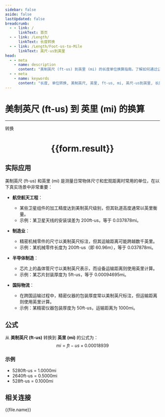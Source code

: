 ```yaml
---
sidebar: false
aside: false
lastUpdated: false
breadcrumb:
  - - link: /
      linkText: 首页
  - - link: /Length/
      linkText: 长度转换
  - - link: /Length/Foot-us-to-Mile
      linkText: 英尺-us到英里
head:
  - - meta
    - name: description
      content: "美制英尺 (ft-us) 到英里 (mi) 的长度单位换算指南。了解如何通过公式 mi = ft-us × 0.00018939 转换为英里。"
  - - meta
    - name: keywords
      content: "长度, 单位转换, 美制英尺, 英里, ft-us, mi, 英尺-us到英里, 长度转换指南"
---
```

# 美制英尺 (ft-us) 到 英里 (mi) 的换算
---
<script setup>
import { onMounted, reactive, inject, ref } from 'vue'
import { NButton, NForm, NFormItem, NInput, NInputNumber, NSelect, NCard, useMessage,NGrid ,NGi } from 'naive-ui'
import { defineClientComponent } from 'vitepress'
import { Length } from '../../files';

const convert = inject('convert')

const form = reactive({
  number: null,
  result: '',
})

const convertHandler = () => {
  if (form.number !== null && !isNaN(form.number)) {
    const convertedValue = parseFloat(form.number) * 0.00018939
    form.result = `${form.number}ft-us = ${convertedValue.toFixed(6)}mi`
  } else {
    form.result = '请输入有效的数值。'
  }
}
</script>

<n-form size="large" :model="form">
  <n-form-item label="美制英尺 (ft-us)">
    <n-input-number v-model:value="form.number" placeholder="输入美制英尺" style="width: 100%" />
  </n-form-item>
  <n-form-item>
    <n-button type="primary" @click="convertHandler" block>转换</n-button>
  </n-form-item>
</n-form>

<n-card  embedded :bordered="false" hoverable>
  <div  style="text-align:center">
    <h1>{{form.result}}</h1>
  </div>
</n-card>

## 实际应用

美制英尺 (ft-us) 和英里 (mi) 是测量日常物体尺寸和宏观距离时常用的单位，在以下真实场景中非常重要：

- **航空航天工程**：
  - 某些卫星组件的加工精度达到美制英尺级别，但其轨道高度通常以英里衡量。
  - 示例：某卫星天线的安装误差为 200ft-us，等于 0.037878mi。

- **制造业**：
  - 精密机械零件的尺寸以美制英尺标注，但其运输距离可能跨越数千英里。
  - 示例：某机械零件长度为 200ft-us（即 60.96m），等于 0.037878mi。

- **半导体制造**：
  - 芯片上的晶体管尺寸以美制英尺表示，而设备运输距离则使用英里计算。
  - 示例：某芯片封装厚度为 5ft-us，等于 0.00094695mi。

- **国际物流**：
  - 在跨国运输过程中，精密仪器的包装厚度常以美制英尺标注，但运输距离则使用英里计算。
  - 示例：某精密仪器包装厚度为 50ft-us，运输距离为 1000mi。

## 公式

从 **美制英尺 (ft-us)** 转换到 **英里 (mi)** 的公式为：
$$ mi = ft-us \times 0.00018939 $$

### 示例
- 5280ft-us = 1.0000mi
- 2640ft-us = 0.5000mi
- 528ft-us = 0.1000mi

## 相关连接
<n-grid x-gap="12" :cols="4">
  <n-gi v-for="(file, index) in Length" :key="index">
    <n-button
      text
      tag="a"
      :href="file.path"
      type="primary"
    >
      {{file.name}}
    </n-button>
  </n-gi>
</n-grid>